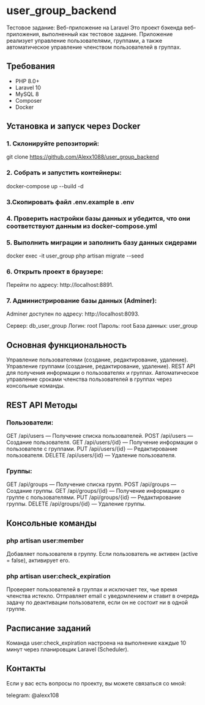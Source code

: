 # user_group_backend
Тестовое задание: Веб-приложение на Laravel
Это проект бэкенда веб-приложения, выполненный как тестовое задание. Приложение реализует управление пользователями, 
группами, а также автоматическое управление членством пользователей в группах.

## Требования
- PHP 8.0+
- Laravel 10
- MySQL 8
- Composer
- Docker

## Установка и запуск через Docker

### 1. Склонируйте репозиторий:

git clone https://github.com/Alexx1088/user_group_backend

### 2.  Собрать и запустить контейнеры:

docker-compose up --build -d

### 3.Скопировать файл .env.example в .env

### 4. Проверить настройки базы данных и убедится, что они соответствуют данным из docker-compose.yml

### 5. Выполнить миграции и заполнить базу данных сидерами

docker exec -it user_group php artisan migrate --seed

### 6. Открыть проект в браузере:

Перейти по адресу: http://localhost:8891.

### 7. Администрирование базы данных (Adminer):

Adminer доступен по адресу: http://localhost:8093.

Сервер: db_user_group
Логин: root
Пароль: root
База данных: user_group

## Основная функциональность
Управление пользователями (создание, редактирование, удаление).
Управление группами (создание, редактирование, удаление).
REST API для получения информации о пользователях и группах.
Автоматическое управление сроками членства пользователей в группах через консольные команды.

## REST API Методы

### Пользователи:

GET /api/users — Получение списка пользователей.
POST /api/users — Создание пользователя.
GET /api/users/{id} — Получение информации о пользователе с группами.
PUT /api/users/{id} — Редактирование пользователя.
DELETE /api/users/{id} — Удаление пользователя.

### Группы:

GET /api/groups — Получение списка групп.
POST /api/groups — Создание группы.
GET /api/groups/{id} — Получение информации о группе с пользователями.
PUT /api/groups/{id} — Редактирование группы.
DELETE /api/groups/{id} — Удаление группы.

## Консольные команды

### php artisan user:member

 Добавляет пользователя в группу. Если пользователь не активен (active = false), активирует его.

### php artisan user:check_expiration

 Проверяет пользователей в группах и исключает тех, чье время членства истекло. Отправляет email с 
уведомлением и ставит в очередь задачу по деактивации пользователя, если он не состоит ни в одной группе.

## Расписание заданий

Команда user:check_expiration настроена на выполнение каждые 10 минут через планировщик Laravel (Scheduler).

## Контакты

Если у вас есть вопросы по проекту, вы можете связаться со мной:

telegram: @alexx108
